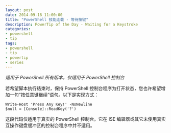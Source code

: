 ```yaml
---
layout: post
date: 2014-09-18 11:00:00
title: "PowerShell 技能连载 - 等待按键"
description: PowerTip of the Day - Waiting for a Keystroke
categories:
- powershell
- tip
tags:
- powershell
- tip
- powertip
- series
---
```

_适用于 PowerShell 所有版本，仅适用于 PowerShell 控制台_

若希望脚本执行结束时，保持 PowerShell 控制台程序为打开状态，您也许希望增加一句“按任意键继续”语句。以下是实现方式：

    Write-Host 'Press Any Key!' -NoNewline
    $null = [Console]::ReadKey('?') 

这段代码仅适用于真实的 PowerShell 控制台。它在 ISE 编辑器或其它未使用真实互操作键盘缓冲区的控制台程序中并不适用。

<!--本文国际来源：[Waiting for a Keystroke](http://community.idera.com/powershell/powertips/b/tips/posts/waiting-for-a-keystroke)-->
